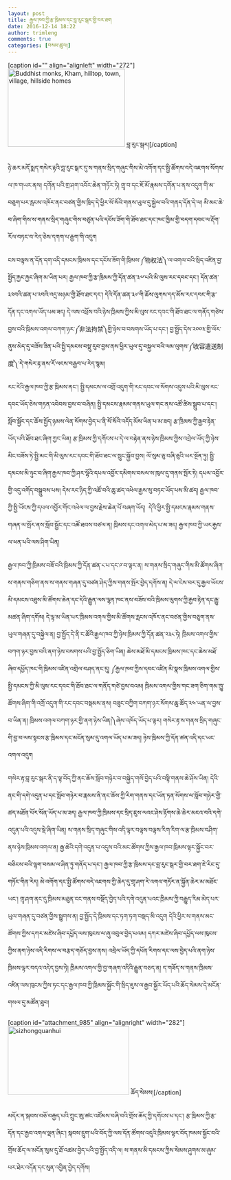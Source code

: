 ```yaml
---
layout: post
title: རྒྱལ་ཁབ་ཀྱི་རྩ་ཁྲིམས་དང་བླ་རུང་སྒར་གྱི་བར་ཐག
date: 2016-12-14 18:22
author: trimleng
comments: true
categories: [བསམ་ཚུལ།]
---
```

[caption id="" align="alignleft" width="272"]<img src="http://i.telegraph.co.uk/multimedia/archive/02601/town-from-afar_2601701k.jpg" alt="Buddhist monks, Kham, hilltop, town, village, hillside homes" width="272" height="181" /> བླ་རུང་སྒར།[/caption]

ཉེ་ཆར་མདོ་སྨད་གསེར་རྟའི་བླ་རུང་སྒར་དུ་ས་གནས་སྲིད་གཞུང་གིས་མེ་འགོག་དང་སྤྱི་ཚོགས་བདེ་འཇགས་སོགས་ལ་ཁ་གཡར་ནས། དགོན་པའི་གྲ་ཤག་འབོར་ཆེན་གཏོར་ཏེ། གྲྭ་བ་དང་ཇོ་མོ་རྣམས་དགོན་པ་ནས་འདུག་གི་མ་བཅུག་པར་རླངས་འཁོར་ནང་བཙན་གྱིས་ཁྲིད་དེ་ཕྱིར་སོ་སོའི་གནས་ཡུལ་དུ་སྐྱེལ་བའི་གནད་དོན་དེ་ལ། མི་མང་ཆེ་བ་ཞིག་གིས་ས་གནས་སྲིད་གཞུང་གིས་བཙུན་པའི་དངོས་ཟོག་གི་ཐོབ་ཐང་དང་ཁང་ཁྱིམ་གྱི་བདག་དབང་ལ་རྡོག་རོལ་བཏང་བ་རེད་ཅེས་དགག་པ་རྒྱག་གི་འདུག

<span style="font-weight: 400;">ངས་བལྟས་ན་དོན་དག་འདི་དམངས་ཁྲིམས་དང་དངོས་ཟོག་གི་ཁྲིམས་༼</span><span style="font-weight: 400;">物权法</span><span style="font-weight: 400;">༽་ལ་འགལ་བའི་སྲིད་འཛིན་བྱ་སྤྱོད་རྐྱང་རྐྱང་ཞིག་མ་ཡིན་པར། རྒྱལ་ཁབ་ཀྱི་རྩ་ཁྲིམས་ཀྱི་དོན་ཚན་༣༧་པའི་མི་ལུས་རང་དབང་དང་། དོན་ཚན་༣༢བའི་ཚན་པ་༢བའི་འདྲ་མཉམ་གྱི་ཐོབ་ཐང་དང་། དེའི་དོན་ཚན་༣༦་གི་ཆོས་ལུགས་དད་མོས་རང་དབང་གི་རྩ་དོན་དང་འགལ་ཡོད་པམ་ཟད། དེ་ལས་འཕྲོས་བའི་ཉེས་ཁྲིམས་ཀྱིས་མི་ལུས་རང་དབང་གི་ཐོབ་ཐང་ལ་གནོད་གཙེས་བྱས་བའི་ཁྲིམས་འགལ་བཀག་ཉར་༼</span><span style="font-weight: 400;">非法拘禁</span><span style="font-weight: 400;">༽གྱི་ཉེས་བ་བསགས་ཡོད་པ་དང་། བྱ་སྤྱོད་དེས་༢༠༠༣་གྱི་ལོར་ནུས་མེད་དུ་བཟོས་ཟིན་པའི་སྤྱི་དམངས་བསྡུ་རུབ་བྱས་ནས་ཕྱིར་ཡུལ་དུ་བསྐྱལ་བའི་ལམ་ལུགས་༼</span><span style="font-weight: 400;">收容遣送制度</span><span style="font-weight: 400;">༽་དེ་གསེར་རྟ་ནས་རོ་ལངས་བརྒྱབ་པ་རེད་སྙམ།</span><!--more-->

<span style="font-weight: 400;">རང་རེའི་རྒྱལ་ཁབ་ཀྱི་རྩ་ཁྲིམས་ནང་། སྤྱི་དམངས་ལ་འགྲོ་འདུག་གི་རང་དབང་ལ་སོགས་འདུས་པའི་མི་ལུས་རང་དབང་ཡོད་ཅེས་གཏན་འབེབས་བྱས་བ་བཞིན། སྤྱི་དམངས་རྣམས་གནས་ཡུལ་གང་ནས་འཚོ་ཚིས་སྒྲུབ་པ་དང་། སློབ་སྦྱོང་དང་ཆོས་སྤྱོད་ཉམས་ལེན་སོགས་བྱེད་པ་ནི་སོ་སོའི་འདོད་མོས་ཡིན་པ་མ་ཟད། རྩ་ཁྲིམས་ཀྱི་རྒྱབ་རྟེན་ཡོད་པའི་ཐོབ་ཐང་ཞིག་ཀྱང་ཡིན། རྩ་ཁྲིམས་ཀྱི་དགོངས་པ་དེ་ལ་བརྟེན་ནས་ཉེས་ཁྲིམས་ཀྱིས་འབྲེལ་ཡོད་ཀྱི་ཉེས་མིང་བཟོས་ཏེ་སྤྱི་མང་གི་མི་ལུས་རང་དབང་གི་ཐོབ་ཐང་ལ་སྲུང་སྐྱོབ་བྱས། ལོ་སུམ་ཅུ་བཞི་ཅུའི་ཡར་སྔོན་ཏུ། སྤྱི་དམངས་མི་ཉུང་བ་ཞིག་རྒྱལ་ཁབ་ཀྱི་ཤར་ལྷོའི་དཔལ་འབྱོར་དམིགས་བསལ་ས་ཁུལ་དུ་གནས་སྤོར་ཏེ། དཔལ་འབྱོར་གྱི་འདུ་འགོད་བསྒྲུབས་པས། དེས་རང་ཉིད་ཀྱི་འཚོ་བའི་ཆུ་ཚད་འཕེལ་རྒྱས་སུ་བཏང་ཡོད་པས་མི་ཚད། རྒྱལ་ཁབ་ཀྱི་སྤྱི་ཡོངས་ཀྱི་དཔལ་འབྱོར་གོང་འཕེལ་ལ་བྱས་རྗེས་ཆེན་པོ་བཞག་ཡོད།  དེའི་ཕྱིར་སྤྱི་དམངས་རྣམས་གནས་གཞན་ལ་སྤོར་ནས་སློབ་སྦྱོང་དང་འཚོ་ཐབས་བཙལ་ན། ཁྲིམས་དང་འགལ་མེད་པ་མ་ཟད། རྒྱལ་ཁབ་ཀྱི་ཡར་རྒྱས་ལ་ཕན་པའི་ལས་ཤིག་ཡིན།</span>

<span style="font-weight: 400;">རྒྱལ་ཁབ་ཀྱི་ཁྲིམས་བཟོ་བའི་ཁྲིམས་ཀྱི་དོན་ཚན་༨་པ་དང་༩་བ་ལྟར་ན། ས་གནས་སྲིད་གཞུང་གིས་མི་ཚོགས་ཞིག་ས་གནས་གཅིག་ནས་ས་གནས་གཞན་དུ་བཙན་ཤེད་ཀྱིས་གནས་སྤོར་བྱེད་དགོས་ན། དེ་ལ་ངེས་བར་དུ་རྒྱལ་ཡོངས་མི་དམངས་འཐུས་མི་ཚོགས་ཆེན་དང་དེའི་རྒྱུན་ལས་ལྷན་ཁང་ནས་བཟོས་བའི་ཁྲིམས་ལུགས་ཀྱི་རྒྱབ་རྟེན་དང་རྒྱུ་མཚན་ཞིག་དགོས། དེ་ལྟ་མ་ཡིན་པར་ཁྲིམས་འགལ་གྱིས་མི་ཚོགས་རླངས་འཁོར་ནང་བཙན་གྱིས་བཅུག་ནས་ཡུལ་གཞན་དུ་བསྐྱེལ་ན། བྱ་སྤྱོད་དེ་ནི་ང་ཚོའི་རྒྱལ་ཁབ་ཀྱི་ཉེས་ཁྲིམས་ཀྱི་དོན་ཚན་༢༣༨་ཏེ། ཁྲིམས་འགལ་གྱིས་བཀག་ཉར་བྱས་བའི་ནག་ཉེས་བསགས་པའི་བྱ་སྤྱོད་ཅིག་ཡིན། ཆེས་མཐོ་མི་དམངས་ཁྲིམས་ཁང་དང་ཆེས་མཐོ་ཞིབ་དཔྱོད་ཁང་གི་ཁྲིམས་འཛིན་འགྲེལ་བཤད་ནང་དུ། ༼རྒྱལ་ཁབ་ཀྱིས་དབང་འཛིན་མི་སྣས་ཁྲིམས་འགལ་གྱིས་སྤྱི་དམངས་ཀྱི་མི་ལུས་རང་དབང་གི་ཐོབ་ཐང་ལ་གནོད་གཙེ་བྱས་བའམ། ཁྲིམས་འགལ་གྱིས་གང་ཟག་ཅིག་གམ་ཁྱུ་ཚོགས་ཞིག་གི་འགྲོ་འདུག་གི་རང་དབང་བསྡམས་ནས། བཟུང་བཀྱིག་བཀག་ཉར་སོགས་ཆུ་ཚོད་༢༤་ཡན་ལ་བྱས་བ་ཡིན་ན། ཁྲིམས་འགལ་བཀག་ཉར་གྱི་ནག་ཉེས་ཡིན།༽ཞེས་འཁོད་ཡོད་པ་ལྟར། གསེར་རྟ་ས་གནས་སྲིད་གཞུང་གི་བྱ་བ་ལས་སྟངས་རྩ་ཁྲིམས་དང་མངོན་སུམ་དུ་འགལ་ཡོད་པ་མ་ཟད། ཉེས་ཁྲིམས་ཀྱི་དོན་ཚན་འདི་དང་ཡང་འགལ་འདུག</span>

<span style="font-weight: 400;">གསེར་རྟ་བླ་རུང་སྒར་ནི་ད་ལྟ་བོད་ཀྱི་ནང་ཆོས་སློབ་གཉེར་བ་བསྐྱེད་གསོ་བྱེད་པའི་བསྟི་གནས་ཆེ་ཤོས་ཡིན། དེའི་ནང་གི་དགེ་འདུན་པ་དང་སློབ་གཉེར་བ་རྣམས་ནི་ནང་ཆོས་ཀྱི་རིག་གནས་དང་ཡོན་ཏན་སོགས་ལ་སློབ་གཉེར་གྱི་ཚད་མཐོན་པོར་སོན་ཡོད་པ་མ་ཟད། རྒྱལ་ཁབ་ཀྱི་ཁྲིམས་དང་སྲིད་ཇུས་ལའང་ཤེས་</span><span style="font-weight: 400;">རྟོགས་ཆེ་ཆེར་མངའ་བའི་དགེ་འདུན་པའི་འདུས་སྡེ་ཞིག་ཡིན། ས་གནས་སྲིད་གཞུང་གིས་འདི་ལྟར་བལྟས་བལྟས་རིག་རིག་ལ་རྩ་ཁྲིམས་བཤིག་ནས་ཉེས་ཁྲིམས་འགལ་</span><span style="font-weight: 400;">ན། རྒྱ་ཆེའི་དགེ་འདུན་པ་འདུས་བའི་མང་ཚོགས་ཀྱིས་རྒྱལ་ཁབ་ཁྲིམས་ལྟར་སྐྱོང་བར་བཅིངས་བའི་ལྷག་བསམ་ལ་ཤིན་ཏུ་གནོད་པ་དང་། རྒྱལ་ཁབ་ཀྱི་རྩ་ཁྲིམས་དང་བླ་རུང་སྒར་གྱི་བར་ཐག་ཇེ་རིང་དུ་གཏོང་གིན་རེད། མེ་འགོག་དང་སྤྱི་ཚོགས་བདེ་འཇགས་ཀྱི་ཆེད་དུ་གྲྭ་ཤག་རེ་འགའ་གཏོར་ན་སྐྱོན་ཆེར་མ་མཐོང་ཡང་། གྲྭ་ཤག་ནང་དུ་ཁྲིམས་མཐུན་ངང་གནས་བསྡོད་བྱེད་པའི་དགེ་འདུན་པའང་ཁྲིམས་ཀྱི་བརྒྱུད་རིམ་མེད་པར་ཡུལ་གཞན་དུ་བཙན་གྱིས་སྤྱུགས་ན། བྱ་སྤྱོད་དེ་ཁྲིམས་དང་ཏག་ཏག་བསྡད་མི་འདུག དེའི་ཕྱིར་ས་གནས་མང་ཚོགས་ཀྱིས་དཀར་མཛེས་ཞིབ་དཔྱོད་ལས་ཁུངས་ལ་ཞུ་འབུལ་བྱེད་པའམ། དཀར་མཛེས་ཞིབ་དཔྱོད་ལས་ཁུངས་ཀྱིས་ནག་ཉེས་འདི་རིགས་ལ་བརྩད་གཅོད་བྱས་ནས། འབྲེལ་ཡོད་ཀྱི་དཔོན་རིགས་དང་ལས་བྱེད་པའི་ནག་ཉེས་ཁྲིམས་ལྟར་བདའ་འདེད་བྱས་ཏེ། ཁྲིམས་འགལ་གྱི་བྱ་གཞག་འདིའི་རྒྱུན་བཅད་ན། ད་གཟོད་ས་གནས་ཁྲིམས་འཛིན་ལས་ཁུངས་ཀྱིས་ཏང་དང་རྒྱལ་ཁབ་ཀྱི་ཁྲིམས་སྐྱོང་གི་སྲིད་ཇུས་ལ་རྒྱབ་སྐྱོར་ཡོད་པའི་ཆོད་སེམས་དེ་མངོན་གསལ་དུ་མཚོན་ཐུབ།</span>

[caption id="attachment_985" align="alignright" width="282"]<img class="wp-image-985" src="http://trimleng.cn/wp-content/uploads/2016/12/sizhongquanhui-300x169.jpg" alt="sizhongquanhui" width="282" height="159" /> ཆོད་སེམས།[/caption]

<span style="font-weight: 400;">མདོར་ན་སྐབས་བཅོ་བརྒྱད་པའི་ཀྲུང་ཨུ་ཚང་འཛོམས་བཞི་བའི་གྲོས་ཆོད་ཀྱི་དགོངས་པ་དང་། རྩ་ཁྲིམས་ཀྱི་རྩ་དོན་དང་རྒྱབ་འགལ་ལྡན་ཞིང་། སྐབས་དྲུག་པའི་བོད་ཀྱི་ལས་དོན་ཚོགས་འདུའི་ཁྲིམས་ལྟར་བོད་ཁམས་སྐྱོང་བའི་གྲོས་ཆོད་ལ་མངོན་སུམ་དུ་ཐོ་འཚམ་བྱེད་པའི་བྱ་སྤྱོད་འདི་ལ། ས་གནས་མི་དམངས་ཀྱིས་སེམས་ཤུགས་མ་ཞུམ་པར་ཐེར་འདོན་དང་སུན་འབྱིན་བྱེད་དགོས།</span>
